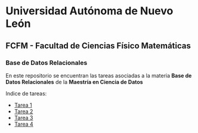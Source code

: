# Universidad Autónoma de Nuevo León

## FCFM - Facultad de Ciencias Físico Matemáticas

### Base de Datos Relacionales

En este repositorio se encuentran las tareas asociadas a la materia **Base de Datos Relacionales** de la **Maestría en Ciencia de Datos**

Indice de tareas:
* [Tarea 1](/Tarea1.md)
* [Tarea 2](/Tarea2.md)
* [Tarea 3](/Tarea3.md)
* [Tarea 4](/Tarea4.md)
